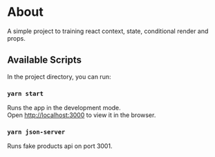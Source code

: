 # About

A simple project to training react context, state, conditional render and props.

## Available Scripts

In the project directory, you can run:

### `yarn start`

Runs the app in the development mode.\
Open [http://localhost:3000](http://localhost:3000) to view it in the browser.

### `yarn json-server`

Runs fake products api on port 3001.
